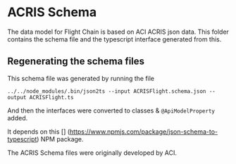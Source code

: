 # ACRIS Schema

The data model for Flight Chain is based on ACI ACRIS json data. This folder contains the schema file and the
typescript interface generated from this.
 

## Regenerating the schema files

This schema file was generated by running the file

`../../node_modules/.bin/json2ts --input ACRISFlight.schema.json --output ACRISFlight.ts`

And then the interfaces were converted to classes & `@ApiModelProperty` added.

It depends on this [] (https://www.npmjs.com/package/json-schema-to-typescript) NPM package.

The ACRIS Schema files were originally developed by ACI. 